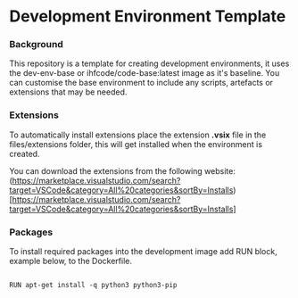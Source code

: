 # Development Environment Template

### Background

This repository is a template for creating development environments, it uses the dev-env-base or ihfcode/code-base:latest image as it's baseline.
You can customise the base environment to include any scripts, artefacts or extensions that may be needed.

### Extensions

To automatically install extensions place the extension **.vsix** file in the files/extensions folder, this will get installed when the environment is created.

You can download the extensions from the following website: (https://marketplace.visualstudio.com/search?target=VSCode&category=All%20categories&sortBy=Installs)[https://marketplace.visualstudio.com/search?target=VSCode&category=All%20categories&sortBy=Installs]

### Packages

To install required packages into the development image add RUN block, example below, to the Dockerfile.

<code>
RUN apt-get install -q python3 python3-pip
</code>
